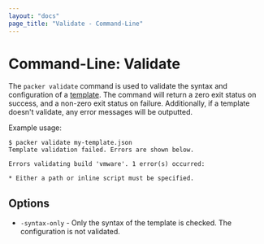 ```yaml
---
layout: "docs"
page_title: "Validate - Command-Line"
---
```


# Command-Line: Validate

The `packer validate` command is used to validate the syntax and configuration
of a [template](/docs/templates/introduction.html). The command will return
a zero exit status on success, and a non-zero exit status on failure. Additionally,
if a template doesn't validate, any error messages will be outputted.

Example usage:

```text
$ packer validate my-template.json
Template validation failed. Errors are shown below.

Errors validating build 'vmware'. 1 error(s) occurred:

* Either a path or inline script must be specified.
```

## Options

* `-syntax-only` - Only the syntax of the template is checked. The configuration
  is not validated.
